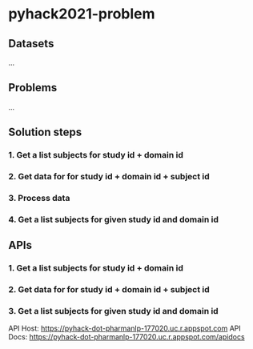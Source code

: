 # pyhack2021-problem

## Datasets
...

## Problems
...

## Solution steps
### 1. Get a list subjects for study id + domain id
### 2. Get data for for study id + domain id + subject id
### 3. Process data
### 4. Get a list subjects for given study id and domain id

## APIs

### 1. Get a list subjects for study id + domain id
### 2. Get data for for study id + domain id + subject id
### 3. Get a list subjects for given study id and domain id

API Host: https://pyhack-dot-pharmanlp-177020.uc.r.appspot.com
API Docs: https://pyhack-dot-pharmanlp-177020.uc.r.appspot.com/apidocs
